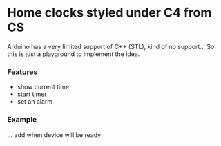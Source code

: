 # Home clocks styled under C4 from CS

Arduino has a very limited support of C++ (STL), kind of no support... So this is just a playground to implement the idea.

### Features

* show current time
* start timer
* set an alarm

### Example

... add when device will be ready
